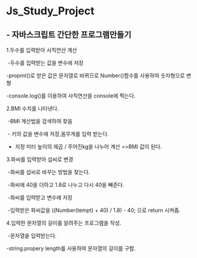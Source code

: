 # Js_Study_Project

## - 자바스크립트 간단한 프로그램만들기

1.두수를 입력받아 사칙연산 계산

  -두수를 입력받는 값을 변수에 저장
  
  -propmt()로 받은 값은 문자열로 바뀌므로 Number()함수를 사용하여 숫자형으로 변형
  
  -console.log()를 이용하여 사칙연산을 console에 찍는다.
  
2.BMI 수치를 나타낸다.

  -BMI 계산법을 검색하여 찾음
  
  - 키의 값을 변수에 저장,몸무게를 입력 받는다.
  
  - 지정 미터 높이의 제곱 / 주어진kg을 나누어 계산 =>BMI 값이 된다.

3.화씨를 입력받아 섭씨로 변경

  -화씨를 섭씨로 바꾸는 방법을 찾는다.
  
  -화씨에 40을 더하고 1.8로 나누고 다시 40을 빼준다.
  
  -화씨를 입력받고 변수에 저장
  
  -입력받은 화씨값을 ((Number(tempt) + 40) / 1.8) - 40; 으로 return 시켜줌.


4.입력한 문자열의 길이를 알려주는 프로그램을 작성.

  -문자열을 입력받는다.
  
  -string.propery length를 사용하여 문자열의 길이를 구함.
